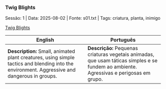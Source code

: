 ### Twig Blights

Sessão: 1 | Data: 2025-08-02 | Fonte: s01.txt | Tags: criatura, planta, inimigo

[Twig Blights](borogrove_twig_blights.png)

| English | Português |
|---------|-----------|
| **Description:** Small, animated plant creatures, using simple tactics and blending into the environment. Aggressive and dangerous in groups. | **Descrição:** Pequenas criaturas vegetais animadas, que usam táticas simples e se fundem ao ambiente. Agressivas e perigosas em grupo. |


















